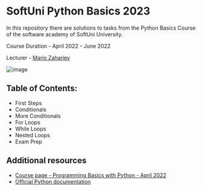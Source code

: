 # SoftUni Python Basics 2023

In this repository there are solutions to tasks from the Python Basics Course of the software academy of SoftUni University.

Course Duration - April 2022 - June 2022

Lecturer - [Mario Zahariev](https://www.linkedin.com/in/mario-zahariev-753a7b202/) 

![image](https://user-images.githubusercontent.com/68993494/185683680-bcfefe65-88fb-4192-b0b2-ff9130c39487.png)

## Table of Contents:
- First Steps
- Conditionals
- More Conditionals
- For Loops
- While Loops
- Nested Loops
- Exam Prep

## Additional resources

- [Course page - Programming Basics with Python - April 2022](https://softuni.bg/trainings/3743/programming-basics-with-python-april-2022#)
- [Official Python documentation](https://docs.python.org/3/)

